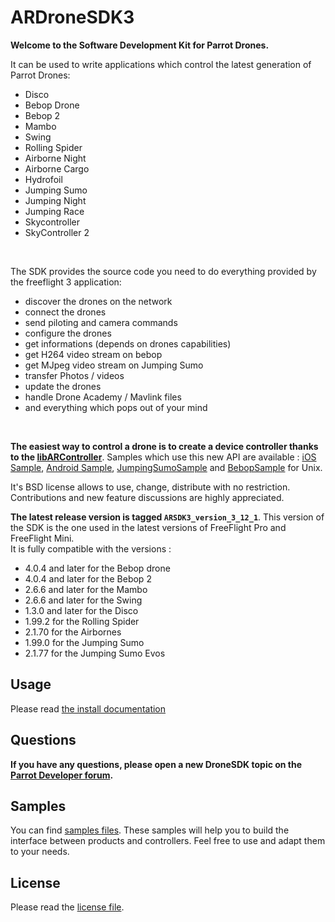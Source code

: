 ARDroneSDK3
===============

**Welcome to the Software Development Kit for Parrot Drones.**

It can be used to write applications which control the latest generation of Parrot Drones:
- Disco
- Bebop Drone
- Bebop 2
- Mambo
- Swing
- Rolling Spider
- Airborne Night
- Airborne Cargo
- Hydrofoil
- Jumping Sumo
- Jumping Night
- Jumping Race
- Skycontroller
- SkyController 2

<br>
  
The SDK provides the source code you need to do everything provided by the freeflight 3 application:
- discover the drones on the network
- connect the drones
- send piloting and camera commands
- configure the drones
- get informations (depends on drones capabilities)
- get H264 video stream on bebop
- get MJpeg video stream on Jumping Sumo
- transfer Photos / videos
- update the drones
- handle Drone Academy / Mavlink files
- and everything which pops out of your mind

<br>

**The easiest way to control a drone is to create a device controller thanks to the [libARController](https://github.com/Parrot-Developers/libARController)**. Samples which use this new API are available : [iOS Sample](https://github.com/Parrot-Developers/Samples/tree/master/iOS/SDKSample), [Android Sample](https://github.com/Parrot-Developers/Samples/tree/master/Android), [JumpingSumoSample](https://github.com/Parrot-Developers/Samples/tree/master/Unix/JumpingSumoSample) and [BebopSample](https://github.com/Parrot-Developers/Samples/tree/master/Unix/BebopSample) for Unix.

It's BSD license allows to use, change, distribute with no restriction.
Contributions and new feature discussions are highly appreciated.


**The latest release version is tagged `ARSDK3_version_3_12_1`**. This version of the SDK is the one used in the latest versions of FreeFlight Pro and FreeFlight Mini. <br/>
It is fully compatible with the versions :

* 4.0.4 and later for the Bebop drone
* 4.0.4 and later for the Bebop 2
* 2.6.6 and later for the Mambo
* 2.6.6 and later for the Swing
* 1.3.0 and later for the Disco
* 1.99.2 for the Rolling Spider
* 2.1.70 for the Airbornes
* 1.99.0 for the Jumping Sumo
* 2.1.77 for the Jumping Sumo Evos

Usage
-------------
Please read [the install documentation](http://developer.parrot.com/docs/SDK3/#go-deeper)

Questions
----
**If you have any questions, please open a new DroneSDK topic on the [Parrot Developer forum](http://forum.developer.parrot.com/).**

Samples
---------
You can find [samples files](https://github.com/ARDroneSDK3/Samples.git). These samples will help you to build the interface between products and controllers. 
Feel free to use and adapt them to your needs.

License
---------
Please read the [license file](https://github.com/ARDroneSDK3/ARSDKBuildUtils/blob/master/LICENSE.md).